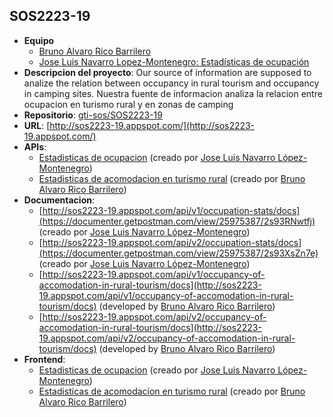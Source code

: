 ## SOS2223-19

* **Equipo**
    * [Bruno Alvaro Rico Barrilero](https://github.com/brico1994)
    * [Jose Luis Navarro Lopez-Montenegro: Estadísticas de ocupación](https://github.com/josnavlop4)
* **Descripcion del proyecto**: Our source of information are supposed to analize the relation between occupancy in rural tourism and occupancy in camping sites. Nuestra fuente de informacion analiza la relacion entre ocupacion en turismo rural y en zonas de camping
* **Repositorio**: [gti-sos/SOS2223-19](https://github.com/gti-sos/SOS2223-19)
* **URL**: [http://sos2223-19.appspot.com/](http://sos2223-19.appspot.com/)
* **APIs**:
    * [Estadisticas de ocupacion](/api/v2/occupation-stats) (creado por [Jose Luis Navarro López-Montenegro](https://github.com/josnavlop4))
    * [Estadisticas de acomodacion en turismo rural](/api/v2/occupancy-of-accomodation-in-rural-tourism) (creado por [Bruno Alvaro Rico Barrilero](https://github.com/brico1994))
* **Documentacion**:
    * [http://sos2223-19.appspot.com/api/v1/occupation-stats/docs](https://documenter.getpostman.com/view/25975387/2s93RNwtfj) (creado por [Jose Luis Navarro López-Montenegro](https://github.com/josnavlop4))
    * [http://sos2223-19.appspot.com/api/v2/occupation-stats/docs](https://documenter.getpostman.com/view/25975387/2s93XsZn7e) (creado por [Jose Luis Navarro López-Montenegro](https://github.com/josnavlop4))
    * [http://sos2223-19.appspot.com/api/v1/occupancy-of-accomodation-in-rural-tourism/docs](http://sos2223-19.appspot.com/api/v1/occupancy-of-accomodation-in-rural-tourism/docs) (developed by [Bruno Alvaro Rico Barrilero](https://github.com/brico1994))
    * [http://sos2223-19.appspot.com/api/v2/occupancy-of-accomodation-in-rural-tourism/docs](http://sos2223-19.appspot.com/api/v2/occupancy-of-accomodation-in-rural-tourism/docs) (developed by [Bruno Alvaro Rico Barrilero](https://github.com/brico1994))
* **Frontend**:
    * [Estadisticas de ocupacion](/occupation-stats) (creado por [Jose Luis Navarro López-Montenegro](https://github.com/josnavlop4))
    * [Estadisticas de acomodacion en turismo rural](/occupancy-of-accomodation-in-rural-tourism) (creado por [Bruno Alvaro Rico Barrilero](https://github.com/brico1994))
